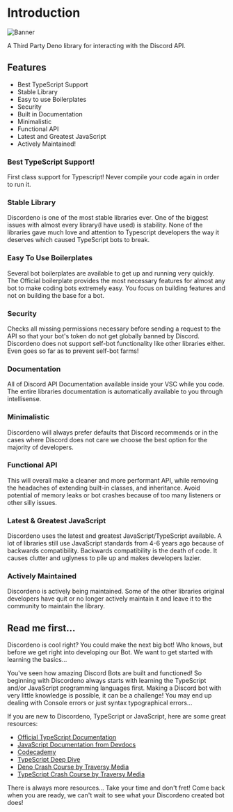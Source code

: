 # Introduction

![Banner](https://i.imgur.com/Cq7nNd0.png)

A Third Party Deno library for interacting with the Discord API.

## Features

- Best TypeScript Support
- Stable Library
- Easy to use Boilerplates
- Security
- Built in Documentation
- Minimalistic
- Functional API
- Latest and Greatest JavaScript
- Actively Maintained!

### Best TypeScript Support!

First class support for Typescript! Never compile your code again in order to run it.

### Stable Library

Discordeno is one of the most stable libraries ever. One of the biggest issues with almost every library(I have used) is stability. None of the libraries gave much love and attention to Typescript developers the way it deserves which caused TypeScript bots to break.

### Easy To Use Boilerplates

Several bot boilerplates are available to get up and running very quickly. The Official boilerplate provides the most necessary features for almost any bot to make coding bots extremely easy. You focus on building features and not on building the base for a bot.

### Security

Checks all missing permissions necessary before sending a request to the API so that your bot's token do not get globally banned by Discord. Discordeno does not support self-bot functionality like other libraries either. Even goes so far as to prevent self-bot farms!

### Documentation

All of Discord API Documentation available inside your VSC while you code. The entire libraries documentation is automatically available to you through intellisense.

### Minimalistic

Discordeno will always prefer defaults that Discord recommends or in the cases where Discord does not care we choose the best option for the majority of developers.

### Functional API

This will overall make a cleaner and more performant API, while removing the headaches of extending built-in classes, and inheritance. Avoid potential of memory leaks or bot crashes because of too many listeners or other silly issues.

### Latest & Greatest JavaScript

Discordeno uses the latest and greatest JavaScript/TypeScript available. A lot of libraries still use JavaScript standards from 4-6 years ago because of backwards compatibility. Backwards compatibility is the death of code. It causes clutter and uglyness to pile up and makes developers lazier.

### Actively Maintained

Discordeno is actively being maintained. Some of the other libraries original developers have quit or no longer actively maintain it and leave it to the community to maintain the library.

## Read me first...

Discordeno is cool right? You could make the next big bot! Who knows, but before we get right into developing our Bot. We want to get started with learning the basics...

You've seen how amazing Discord Bots are built and functioned! So beginning with Discordeno always starts with learning the TypeScript and/or JavaScript programming languages first. Making a Discord bot with very little knowledge is possible, it can be a challenge! You may end up dealing with Console errors or just syntax typographical errors...

If you are new to Discordeno, TypeScript or JavaScript, here are some great resources:

- [Official TypeScript Documentation](https://www.typescriptlang.org/docs/home.html)
- [JavaScript Documentation from Devdocs](https://devdocs.io/javascript/)
- [Codecademy](https://www.codecademy.com/)
- [TypeScript Deep Dive](https://basarat.gitbook.io/typescript/)
- [Deno Crash Course by Traversy Media](https://www.youtube.com/watch?v=NHHhiqwcfRM)
- [TypeScript Crash Course by Traversy Media](https://www.youtube.com/watch?v=rAy_3SIqT-E)

There is always more resources... Take your time and don't fret! Come back when you are ready, we can't wait to see what your Discordeno created bot does!
